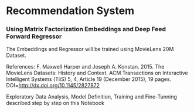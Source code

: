 # Recommendation System
### Using Matrix Factorization Embeddings and Deep Feed Forward Regressor

The Embeddings and Regressor will be trained using MovieLens 20M Dataset.

References:
F. Maxwell Harper and Joseph A. Konstan. 2015. The MovieLens Datasets: History and Context. ACM Transactions on Interactive Intelligent Systems (TiiS) 5, 4, Article 19 (December 2015), 19 pages. DOI=<http://dx.doi.org/10.1145/2827872>

Exploratory Data Analysis, Model Definition, Training and Fine-Tunning described step by step on this Notebook
